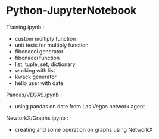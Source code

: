 # Python-JupyterNotebook

Training.ipynb :
  - custom multiply function
  - unit tests for multiply function
  - fibonacci generator
  - fibonacci function
  - list, tuple, set, dictionary
  - working with list
  - kwack generator
  - hello user with date

Pandas/VEGAS.ipynb :
  - using pandas on date from Las Vegas network agent

NewtorkX/Graphs.ipynb :
  - creating and some operation on graphs using NetworkX

